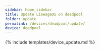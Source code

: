 ```yaml
---
sidebar: home_sidebar
title: Update LineageOS on deadpool
folder: update
permalink: /devices/deadpool/update/
device: deadpool
---
```

{% include templates/device_update.md %}
